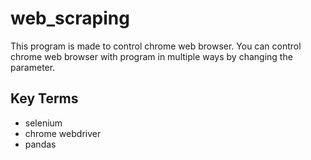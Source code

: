 # web_scraping
This program is made to control chrome web browser. You can control chrome web browser with program in multiple ways by changing the parameter.

## Key Terms
- selenium
- chrome webdriver
- pandas
